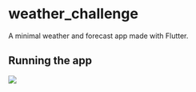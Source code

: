 # weather_challenge

A minimal weather and forecast app made with Flutter.

## Running the app
![](https://github.com/Codeek89/WeatherChallenge/weather_app.gif)
